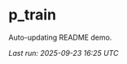 # p_train

Auto-updating README demo.

<!--START_SECTION:status-->
_Last run: 2025-09-23 16:25 UTC_
<!--END_SECTION:status-->















































































































































































































































































































































































































































































































































































































































































































































































































